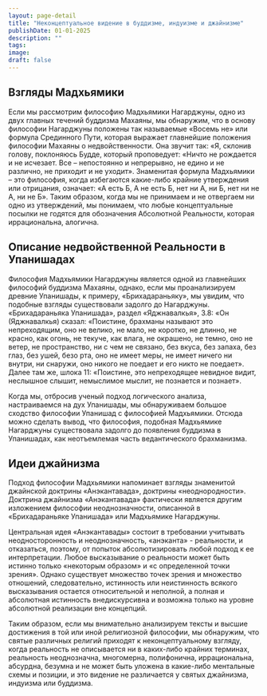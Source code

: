 ```yaml
---
layout: page-detail
title: "Неконцептуальное видение в буддизме, индуизме и джайнизме"
publishDate: 01-01-2025
description: ""
tags:
image:
draft: false
---
```


## Взгляды Мадхьямики
 Если мы рассмотрим философию Мадхьямики Нагарджуны, одно из двух главных течений буддизма Махаяны, мы обнаружим, что в основу философии Нагарджуны положены так называемые «Восемь не» или формула Срединного Пути, которая выражает главнейшие положения философии Махаяны о недвойственности. Она звучит так: «Я, склонив голову, поклоняюсь Будде, который проповедует: «Ничто не рождается и не исчезает. Все – непостоянно и непрерывно, не едино и не различно, не приходит и не уходит». Знаменитая формула Мадхьямики – это философия, когда избегаются какие-либо крайние утверждения или отрицания, означает: «А есть Б, А не есть Б, нет ни А, ни Б, нет ни не А, ни не Б». Таким образом, когда мы не принимаем и не отвергаем ни одно из утверждений, мы понимаем, что любые концептуальные посылки не годятся для обозначения Абсолютной Реальности, которая иррациональна, алогична.

## Описание недвойственной Реальности в Упанишадах
 Философия Мадхьямики Нагарджуны является одной из главнейших философий буддизма Махаяны, однако, если мы проанализируем древние Упанишады, к примеру, «Брихадараньяку», мы увидим, что подобные взгляды существовали задолго до Нагарджуны. «Брихадараньяка Упанишада», раздел «Яджнавалкья», 3.8: «Он (Яджнавалкья) сказал: «Поистине, брахманы называют это непреходящим, оно не велико, не мало, не коротко, не длинно, не красно, как огонь, не текуче, как влага, не окрашено, не темно, оно не ветер, не пространство, ни с чем не связано, без вкуса, без запаха, без глаз, без ушей, безо рта, оно не имеет меры, не имеет ничего ни внутри, ни снаружи, оно никого не поедает и его никто не поедает». Далее там же, шлока 11: «Поистине, это непреходящее невидное видит, неслышное слышит, немыслимое мыслит, не познается и познает». 

 Когда мы, отбросив ученый подход логического анализа, настраиваемся на дух Упанишады, мы обнаруживаем большое сходство философии Упанишад с философией Мадхьямики. Отсюда можно сделать вывод, что философия, подобная Мадхьямике Нагарджуны существовала задолго до появления буддизма в Упанишадах, как неотъемлемая часть ведантического брахманизма. 

## Идеи джайнизма
 Подход философии Мадхьямики напоминает взгляды знаменитой джайнской доктрины «Анэкантавада», доктрины «неоднородности». Доктрина джайнизма «Анэкантавада» фактически является другим изложением философии неоднозначности, описанной в «Брихадараньяке Упанишада» или Мадхьямике Нагарджуны. 

 Центральная идея «Анэкантавады» состоит в требовании учитывать неодносторонность и неоднозначность, «анэканта» - реальности, и отказаться, поэтому, от попыток абсолютизировать любой подход к ее интерпретации. Любое высказывание о реальности может быть истинно только «некоторым образом» и «с определенной точки зрения». Однако существует множество точек зрения и множество отношений, следовательно, истинность или неистинность всякого высказывания остается относительной и неполной, а полная и абсолютная истинность внедискурсивна и возможна только на уровне абсолютной реализации вне концепций. 

 Таким образом, если мы внимательно анализируем тексты и высшие достижения в той или иной религиозной философии, мы обнаружим, что святые различных религий приходят к неконцептуальному взгляду, когда реальность не описывается ни в каких-либо крайних терминах, реальность неоднозначна, многомерна, полифонична, иррациональна, абсурдна, безумна и не может быть уложена в какие-либо ментальные схемы и позиции, и это видение не различается у святых джайнизма, индуизма или буддизма.
